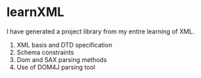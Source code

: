 # learnXML
I have generated a project library from my entire learning of XML.
1. XML basis and DTD specification
2. Schema constraints
3. Dom and SAX parsing methods
4. Use of DOM4J parsing tool
